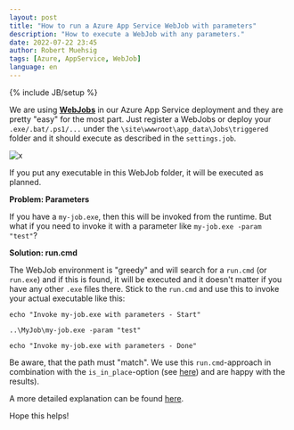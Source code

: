 ```yaml
---
layout: post
title: "How to run a Azure App Service WebJob with parameters"
description: "How to execute a WebJob with any parameters."
date: 2022-07-22 23:45
author: Robert Muehsig
tags: [Azure, AppService, WebJob]
language: en
---
```


{% include JB/setup %}

We are using __[WebJobs](https://docs.microsoft.com/en-us/azure/app-service/webjobs-create)__ in our Azure App Service deployment and they are pretty "easy" for the most part. Just register a WebJobs or deploy your `.exe/.bat/.ps1/...` under the `\site\wwwroot\app_data\Jobs\triggered` folder and it should execute as described in the `settings.job`.
 
![x]({{BASE_PATH}}/assets/md-images/2022-07-20/portal.png "Portal")

If you put any executable in this WebJob folder, it will be executed as planned.

__Problem: Parameters__

If you have a `my-job.exe`, then this will be invoked from the runtime. But what if you need to invoke it with a parameter like `my-job.exe -param "test"`?

__Solution: run.cmd__ 

The WebJob environment is "greedy" and will search for a `run.cmd` (or `run.exe`) and if this is found, it will be executed and it doesn't matter if you have any other `.exe` files there.
Stick to the `run.cmd` and use this to invoke your actual executable like this:

```
echo "Invoke my-job.exe with parameters - Start"

..\MyJob\my-job.exe -param "test"

echo "Invoke my-job.exe with parameters - Done"
```  

Be aware, that the path must "match". We use this `run.cmd`-approach in combination with the `is_in_place`-option (see [here](https://github.com/projectkudu/kudu/wiki/WebJobs#webjob-working-directory)) and are happy with the results). 

A more detailed explanation can be found [here](https://github.com/projectkudu/kudu/wiki/WebJobs). 

Hope this helps!